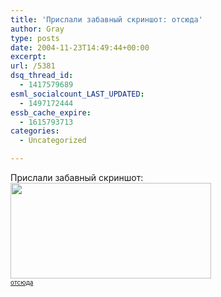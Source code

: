 ```yaml
---
title: 'Прислали забавный скриншот: отсюда'
author: Gray
type: posts
date: 2004-11-23T14:49:44+00:00
excerpt:
url: /5381
dsq_thread_id:
  - 1417579689
esml_socialcount_LAST_UPDATED:
  - 1497172444
essb_cache_expire:
  - 1615793713
categories:
  - Uncategorized

---
```








Прислали забавный скриншот:  
<img src="https://i0.wp.com/www.searchengines.ru/blog/images/sport.jpg?resize=321%2C153" width="321" height="153" alt="" border="0" data-recalc-dims="1" />  
<font size="1"><a href="http://news.region.dn.ua/details/8843/" target="_blank">отсюда</a></font>